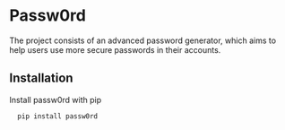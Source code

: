 # Passw0rd

The project consists of an advanced password generator, which aims to help users use 
more secure passwords in their accounts.


## Installation

Install passw0rd with pip

```bash
  pip install passw0rd
```